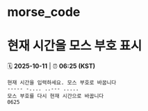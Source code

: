 # morse_code
# 현재 시간을 모스 부호 표시
<!-- MORSE_TIME_START -->
🗓️ **2025-10-11** | ⏰ **06:25 (KST)**

```
현재 시간을 입력하세요. 모스 부호로 바꿉니다
----- -.... ..--- .....
모스 부호를 다시 현재 시간으로 바꿉니다
0625
```
<!-- MORSE_TIME_END -->
